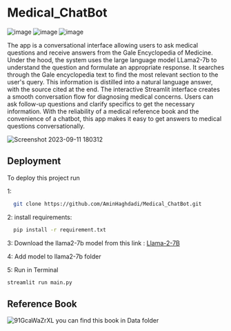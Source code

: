 # Medical_ChatBot
![image](https://img.shields.io/badge/-LangChain-32CD32?logo=LangChain&logoColor=white&style=for-the-badge)
![image](https://img.shields.io/badge/-llama2_7b-0467DF.svg?style=for-the-badge&logo=Meta&logoColor=white)
![image](https://img.shields.io/badge/Streamlit-FF4B4B.svg?style=for-the-badge&logo=Streamlit&logoColor=white)

The app is a conversational interface allowing users to ask medical questions and receive answers from the Gale Encyclopedia of Medicine. Under the hood, the system uses the large language model LLama2-7b to understand the question and formulate an appropriate response. It searches through the Gale encyclopedia text to find the most relevant section to the user's query. This information is distilled into a natural language answer, with the source cited at the end. The interactive Streamlit interface creates a smooth conversation flow for diagnosing medical concerns. Users can ask follow-up questions and clarify specifics to get the necessary information. With the reliability of a medical reference book and the convenience of a chatbot, this app makes it easy to get answers to medical questions conversationally.

![Screenshot 2023-09-11 180312](https://github.com/AminHaghdadi/Medical_ChatBot/assets/87299853/f8fe39e2-672b-4552-ad4d-8b22e42018c6)
## Deployment

To deploy this project run

1:
```bash
  git clone https://github.com/AminHaghdadi/Medical_ChatBot.git
```
2: install requirements:
```bash
  pip install -r requirement.txt 
```
3:
Download the llama2-7b model from this link :
[Llama-2-7B](https://huggingface.co/TheBloke/Llama-2-7B-Chat-GGML/resolve/main/llama-2-7b-chat.ggmlv3.q8_0.bin)

4:
Add model to llama2-7b folder

5: Run in Terminal
```bash
streamlit run main.py
```

## Reference Book
![91GcaWaZrXL](https://github.com/AminHaghdadi/Medical_ChatBot/assets/87299853/287ebadf-ee1a-4209-a4b2-1113aca28c51)
you can find this book in Data folder
